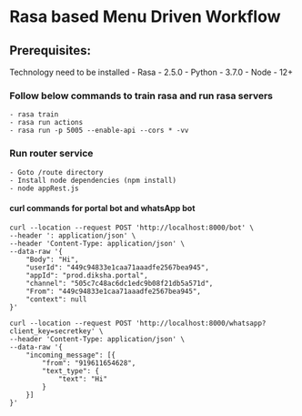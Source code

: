 # Rasa based Menu Driven Workflow 
## Prerequisites: 
Technology need to be installed 
    - Rasa - 2.5.0
    - Python - 3.7.0
    - Node - 12+

### Follow below commands to train rasa and run rasa servers
``` 
- rasa train
- rasa run actions
- rasa run -p 5005 --enable-api --cors * -vv
```

### Run router service 
```
- Goto /route directory
- Install node dependencies (npm install)
- node appRest.js
```

#### curl commands for portal bot and whatsApp bot
```
curl --location --request POST 'http://localhost:8000/bot' \
--header ': application/json' \
--header 'Content-Type: application/json' \
--data-raw '{
    "Body": "Hi",
    "userId": "449c94833e1caa71aaadfe2567bea945",
    "appId": "prod.diksha.portal",
    "channel": "505c7c48ac6dc1edc9b08f21db5a571d",
    "From": "449c94833e1caa71aaadfe2567bea945",
    "context": null
}'
```

```
curl --location --request POST 'http://localhost:8000/whatsapp?client_key=secretkey' \
--header 'Content-Type: application/json' \
--data-raw '{
    "incoming_message": [{
        "from": "919611654628",
        "text_type": {
            "text": "Hi"
        }
    }]
}'
```